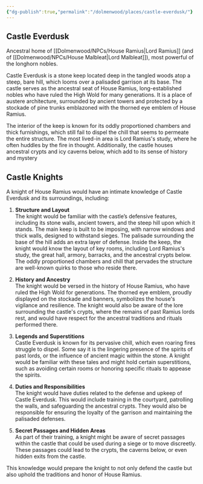 ```yaml
---
{"dg-publish":true,"permalink":"/dolmenwood/places/castle-everdusk/"}
---
```


## Castle Everdusk

 Ancestral home of [[Dolmenwood/NPCs/House Ramius\|Lord Ramius]] (and of [[Dolmenwood/NPCs/House Malbleat\|Lord Malbleat]]), most powerful of the longhorn nobles.
 
Castle Everdusk is a stone keep located deep in the tangled woods atop a steep, bare hill, which looms over a palisaded garrison at its base. The castle serves as the ancestral seat of House Ramius, long-established nobles who have ruled the High Wold for many generations. It is a place of austere architecture, surrounded by ancient towers and protected by a stockade of pine trunks emblazoned with the thorned eye emblem of House Ramius.

The interior of the keep is known for its oddly proportioned chambers and thick furnishings, which still fail to dispel the chill that seems to permeate the entire structure. The most lived-in area is Lord Ramius's study, where he often huddles by the fire in thought. Additionally, the castle houses ancestral crypts and icy caverns below, which add to its sense of history and mystery​

## Castle Knights

A knight of House Ramius would have an intimate knowledge of Castle Everdusk and its surroundings, including:

1. **Structure and Layout**  
   The knight would be familiar with the castle’s defensive features, including its stone walls, ancient towers, and the steep hill upon which it stands. The main keep is built to be imposing, with narrow windows and thick walls, designed to withstand sieges. The palisade surrounding the base of the hill adds an extra layer of defense. Inside the keep, the knight would know the layout of key rooms, including Lord Ramius's study, the great hall, armory, barracks, and the ancestral crypts below. The oddly proportioned chambers and chill that pervades the structure are well-known quirks to those who reside there.

2. **History and Ancestry**  
   The knight would be versed in the history of House Ramius, who have ruled the High Wold for generations. The thorned eye emblem, proudly displayed on the stockade and banners, symbolizes the house's vigilance and resilience. The knight would also be aware of the lore surrounding the castle's crypts, where the remains of past Ramius lords rest, and would have respect for the ancestral traditions and rituals performed there.

3. **Legends and Superstitions**  
   Castle Everdusk is known for its pervasive chill, which even roaring fires struggle to dispel. Some say it is the lingering presence of the spirits of past lords, or the influence of ancient magic within the stone. A knight would be familiar with these tales and might hold certain superstitions, such as avoiding certain rooms or honoring specific rituals to appease the spirits.

4. **Duties and Responsibilities**  
   The knight would have duties related to the defense and upkeep of Castle Everdusk. This would include training in the courtyard, patrolling the walls, and safeguarding the ancestral crypts. They would also be responsible for ensuring the loyalty of the garrison and maintaining the palisaded defenses.

5. **Secret Passages and Hidden Areas**  
   As part of their training, a knight might be aware of secret passages within the castle that could be used during a siege or to move discreetly. These passages could lead to the crypts, the caverns below, or even hidden exits from the castle.

This knowledge would prepare the knight to not only defend the castle but also uphold the traditions and honor of House Ramius.